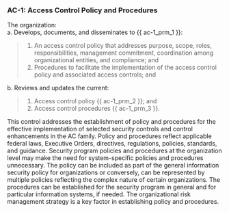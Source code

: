 ### AC-1: Access Control Policy and Procedures<br/>

The organization:<br/>
a. Develops, documents, and disseminates to {{ ac-1_prm_1 }}:<br/>
> 1. An access control policy that addresses purpose, scope, roles, responsibilities, management commitment, coordination among organizational entities, and compliance; and<br/>
> 2. Procedures to facilitate the implementation of the access control policy and associated access controls; and<br/>

b. Reviews and updates the current:<br/>
> 1. Access control policy {{ ac-1_prm_2 }}; and<br/>
> 2. Access control procedures {{ ac-1_prm_3 }}.<br/>

This control addresses the establishment of policy and procedures for the effective implementation of selected security controls and control enhancements in the AC family. Policy and procedures reflect applicable federal laws, Executive Orders, directives, regulations, policies, standards, and guidance. Security program policies and procedures at the organization level may make the need for system-specific policies and procedures unnecessary. The policy can be included as part of the general information security policy for organizations or conversely, can be represented by multiple policies reflecting the complex nature of certain organizations. The procedures can be established for the security program in general and for particular information systems, if needed. The organizational risk management strategy is a key factor in establishing policy and procedures.<br/>
